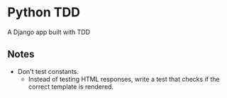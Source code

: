# Python TDD

A Django app built with TDD

## Notes

- Don't test constants.
	- Instead of testing HTML responses, write a test that checks if the correct template is rendered.